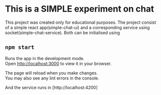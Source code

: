 # This is a SIMPLE experiment on chat

This project was created only for educational purposes. The project consist of a simple react app(simple-chat-ui) and a corresponding service using socket(simple-chat-service). Both can be initialised using

## `npm start`

Runs the app in the development mode.\
Open [http://localhost:3000](http://localhost:3000) to view it in your browser.

The page will reload when you make changes.\
You may also see any lint errors in the console.

And the service runs in [http://localhost:4200]
